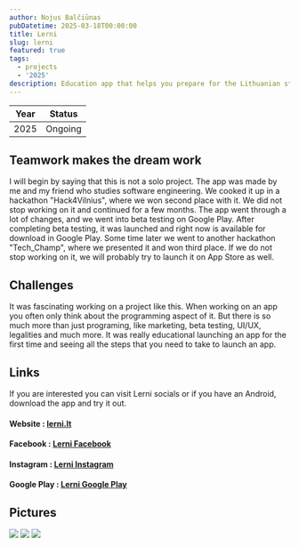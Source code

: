 ```yaml
---
author: Nojus Balčiūnas
pubDatetime: 2025-03-18T00:00:00
title: Lerni
slug: lerni
featured: true
tags:
  - projects
  - '2025'
description: Education app that helps you prepare for the Lithuanian state exams with the help of AI.
---
```


| Year | Status  |
|:----:|:-------:|
| 2025 | Ongoing |

## Teamwork makes the dream work

I will begin by saying that this is not a solo project.
The app was made by me and my friend who studies software engineering.
We cooked it up in a hackathon "Hack4Vilnius", where we won second place with it.
We did not stop working on it and continued for a few months.
The app went through a lot of changes, and we went into beta testing on Google Play.
After completing beta testing, it was launched and right now is available for download in Google Play.
Some time later we went to another hackathon "Tech_Champ", where we presented it and won third place.
If we do not stop working on it, we will probably try to launch it on App Store as well.

## Challenges

It was fascinating working on a project like this.
When working on an app you often only think about the programming aspect of it.
But there is so much more than just programing, like marketing, beta testing, UI/UX, legalities and much more.
It was really educational launching an app for the first time and seeing all the steps that you need to take to launch an app.

## Links

If you are interested you can visit Lerni socials or if you have an Android, download the app and try it out.

#### Website : [lerni.lt](https://lerni.lt/)
#### Facebook : [Lerni Facebook](https://www.facebook.com/profile.php?id=61572529424141)
#### Instagram : [Lerni Instagram](https://www.instagram.com/lerniltapp/)
#### Google Play : [Lerni Google Play](https://play.google.com/store/apps/details?id=com.cogi.lerni)


## Pictures

![](../../assets/images/lerni/1.jpg)
![](../../assets/images/lerni/2.jpg)
![](../../assets/images/lerni/3.jpg)
